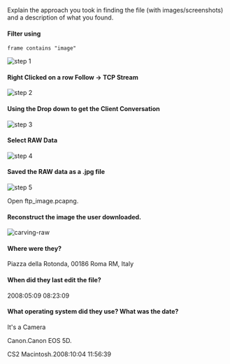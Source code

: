 Explain the approach you took in finding the file (with images/screenshots) and a description of what you found.

#### Filter using 
```
frame contains "image"
```
![step 1](https://user-images.githubusercontent.com/8258629/71111271-14be1000-2197-11ea-99a4-34fccc776b48.PNG)

#### Right Clicked on a row Follow -> TCP Stream 

![step 2](https://user-images.githubusercontent.com/8258629/71111272-14be1000-2197-11ea-99b5-634fd372a7a0.PNG)

#### Using the Drop down to get the Client Conversation 

![step 3](https://user-images.githubusercontent.com/8258629/71111273-14be1000-2197-11ea-8405-c0f0b4034580.PNG)

#### Select RAW Data 

![step 4](https://user-images.githubusercontent.com/8258629/71111274-14be1000-2197-11ea-81aa-4cc74bcae03f.PNG)

#### Saved the RAW data as a .jpg file 

![step 5](https://user-images.githubusercontent.com/8258629/71111276-1556a680-2197-11ea-9df2-92b2f6cf81b1.PNG)


Open ftp_image.pcapng.

#### Reconstruct the image the user downloaded.
![carving-raw](https://user-images.githubusercontent.com/8258629/71109245-cd358500-2192-11ea-8f2a-a53f23ed570a.jpg)

#### Where were they?

Piazza della Rotonda, 00186 Roma RM, Italy

#### When did they last edit the file?
2008:05:09 08:23:09

#### What operating system did they use? What was the date?

It's a Camera

Canon.Canon EOS 5D. 

CS2 Macintosh.2008:10:04 11:56:39
